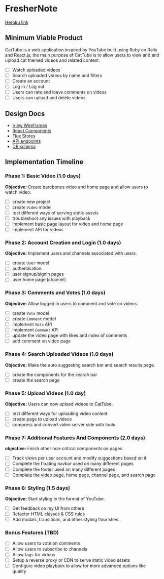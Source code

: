 # FresherNote

[Heroku link][heroku]

[heroku]: http://www.herokuapp.com

## Minimum Viable Product

CatTube is a web application inspired by YouTube built using Ruby on Rails and React.js; the main purpose of CatTube is to allow users to view and and upload cat themed videos and related content.

<!-- This is a Markdown checklist. Use it to keep track of your
progress. Put an x between the brackets for a checkmark: [x] -->

- [ ] Watch uploaded videos
- [ ] Search uploaded videos by name and filters
- [ ] Create an account
- [ ] Log in / Log out
- [ ] Users can rate and leave comments on videos
- [ ] Users can upload and delete videos

## Design Docs
* [View Wireframes][views]
* [React Components][components]
* [Flux Stores][stores]
* [API endpoints][api-endpoints]
* [DB schema][schema]

[views]: ./docs/views.md
[components]: ./docs/components.md
[stores]: ./docs/stores.md
[api-endpoints]: ./docs/api-endpoints.md
[schema]: ./docs/schema.md

## Implementation Timeline

### Phase 1: Basic Video (1.0 days)

**Objective:** Create barebones video and home page and allow users to watch video.

- [ ] create new project
- [ ] create `Video` model
- [ ] test different ways of serving static assets
- [ ] troubleshoot any issues with playback
- [ ] implement basic page layout for video and home page
- [ ] implement API for videos

### Phase 2: Account Creation and Login (1.0 days)

**Objective:** Implement users and channels associated with users.

- [ ] create `User` model
- [ ] authentication
- [ ] user signup/signin pages
- [ ] user home page (channel)

### Phase 3: Comments and Votes (1.0 days)

**Objective:** Allow logged in users to comment and vote on videos.

- [ ] create `Vote` model
- [ ] create `Comment` model
- [ ] implement `Vote` API
- [ ] implement `Comment` API
- [ ] update the video page with likes and index of comments
- [ ] add comment on video page

### Phase 4: Search Uploaded Videos (1.0 days)

**Objective:** Make the auto suggesting search bar and search results page.

- [ ] create the components for the search bar
- [ ] create the search page

### Phase 5: Upload Videos (1.0 day)

**Objective:** Users can now upload videos to CatTube.

- [ ] test different ways for uploading video content
- [ ] create page to upload videos
- [ ] compress and convert video server side with tools

### Phase 7: Additional Features And Components (2.0 days)

**objective:** Finish other non-critical components on pages.

- [ ] Track views per user account and modify suggestions based on it
- [ ] Complete the floating navbar used on many different pages
- [ ] Complete the footer used on many different pages
- [ ] Complete the video page, home page, channel page, and search page

### Phase 6: Styling (1.5 days)

**Objective:** Start styling in the format of YouTube.

- [ ] Get feedback on my UI from others
- [ ] Refactor HTML classes & CSS rules
- [ ] Add modals, transitions, and other styling flourishes.

### Bonus Features (TBD)
- [ ] Allow users to vote on comments
- [ ] Allow users to subscribe to channels
- [ ] Allow tags for videos
- [ ] Setup a reverse proxy or CDN to serve static video assets
- [ ] Configure video playback to allow for more advanced options like quality
